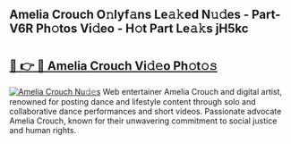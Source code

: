 ## Amelia Crouch O𝚗lyf𝚊ns Le𝚊𝚔ed N𝚞𝚍es - Part-V6R Ph𝚘tos Vi𝚍eo - H𝚘t Part Le𝚊𝚔s jH5kc

# <h2><a href="http://hf30o0.feru.top/?c=Amelia+Crouch">🔗 👉 🔴 Amelia Crouch Vi𝚍𝚎o Ph𝚘t𝚘𝚜</a></h2>

[![Amelia Crouch Nu𝚍𝚎s](https://i.imgur.com/0TWrTi3.gif)](http://hf30o0.feru.top/?c=Amelia+Crouch)
Web entertainer Amelia Crouch and digital artist, renowned for posting dance and lifestyle content through solo and collaborative dance performances and short videos. Passionate advocate Amelia Crouch, known for their unwavering commitment to social justice and human rights. 
